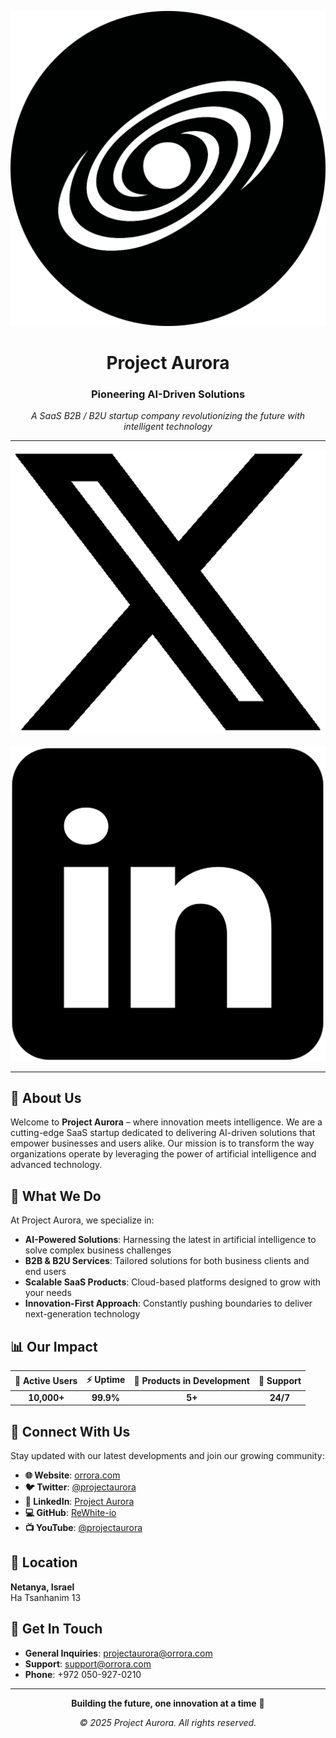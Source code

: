 <div align="center">

[![Project Aurora](profile/assets/projectaurora.png)](https://orrora.com/)

# Project Aurora

### Pioneering AI-Driven Solutions

*A SaaS B2B / B2U startup company revolutionizing the future with intelligent technology*

---

[![Twitter](profile/assets/twitter.png)](https://twitter.com/projectaurora)
&nbsp;&nbsp;&nbsp;
[![LinkedIn](profile/assets/linkedin.png)](https://www.linkedin.com/company/105538375)

---

</div>

## 🚀 About Us

Welcome to **Project Aurora** – where innovation meets intelligence. We are a cutting-edge SaaS startup dedicated to delivering AI-driven solutions that empower businesses and users alike. Our mission is to transform the way organizations operate by leveraging the power of artificial intelligence and advanced technology.

## 🌟 What We Do

At Project Aurora, we specialize in:

- **AI-Powered Solutions**: Harnessing the latest in artificial intelligence to solve complex business challenges
- **B2B & B2U Services**: Tailored solutions for both business clients and end users
- **Scalable SaaS Products**: Cloud-based platforms designed to grow with your needs
- **Innovation-First Approach**: Constantly pushing boundaries to deliver next-generation technology

## 📊 Our Impact

<div align="center">

| 🎯 Active Users | ⚡ Uptime | 🔬 Products in Development | 🛟 Support |
|:---:|:---:|:---:|:---:|
| **10,000+** | **99.9%** | **5+** | **24/7** |

</div>

## 🔗 Connect With Us

Stay updated with our latest developments and join our growing community:

- **🌐 Website**: [orrora.com](https://orrora.com/)
- **🐦 Twitter**: [@projectaurora](https://twitter.com/projectaurora)
- **💼 LinkedIn**: [Project Aurora](https://www.linkedin.com/company/105538375)
- **💻 GitHub**: [ReWhite-io](https://github.com/ReWhite-io)
- **📺 YouTube**: [@projectaurora](https://youtube.com/@projectaurora)

## 📍 Location

**Netanya, Israel**  
Ha Tsanhanim 13

## 📧 Get In Touch

- **General Inquiries**: [projectaurora@orrora.com](mailto:projectaurora@orrora.com)
- **Support**: [support@orrora.com](mailto:support@orrora.com)
- **Phone**: +972 050-927-0210

---

<div align="center">

**Building the future, one innovation at a time** 🌅

*© 2025 Project Aurora. All rights reserved.*

</div>
